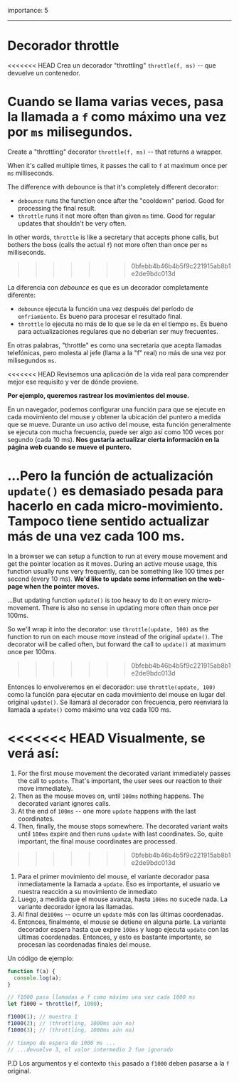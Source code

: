 importance: 5

---

# Decorador throttle

<<<<<<< HEAD
Crea un decorador "throttling" `throttle(f, ms)` -- que devuelve un contenedor.

Cuando se llama varias veces, pasa la llamada a `f` como máximo una vez por `ms` milisegundos.
=======
Create a "throttling" decorator `throttle(f, ms)` -- that returns a wrapper.

When it's called multiple times, it passes the call to `f` at maximum once per `ms` milliseconds.

The difference with debounce is that it's completely different decorator:
- `debounce` runs the function once after the "cooldown" period. Good for processing the final result.
- `throttle` runs it not more often than given `ms` time. Good for regular updates that shouldn't be very often.

In other words, `throttle` is like a secretary that accepts phone calls, but bothers the boss (calls the actual `f`) not more often than once per `ms` milliseconds.
>>>>>>> 0bfebb4b46b4b5f9c221915ab8b1e2de9bdc013d

La diferencia con *debounce* es que es un decorador completamente diferente:
- `debounce` ejecuta la función una vez después del período de `enfriamiento`. Es bueno para procesar el resultado final.
- `throttle` lo ejecuta no más de lo que se le da en el tiempo `ms`. Es bueno para actualizaciones regulares que no deberían ser muy frecuentes.

En otras palabras, "throttle" es como una secretaria que acepta llamadas telefónicas, pero molesta al jefe (llama a la "f" real) no más de una vez por milisegundos `ms`.

<<<<<<< HEAD
Revisemos una aplicación de la vida real para comprender mejor ese requisito y ver de dónde proviene.

**Por ejemplo, queremos rastrear los movimientos del mouse.**

En un navegador, podemos configurar una función para que se ejecute en cada movimiento del mouse y obtener la ubicación del puntero a medida que se mueve. Durante un uso activo del mouse, esta función generalmente se ejecuta con mucha frecuencia, puede ser algo así como 100 veces por segundo (cada 10 ms).
**Nos gustaría actualizar cierta información en la página web cuando se mueve el puntero.**

...Pero la función de actualización `update()` es demasiado pesada para hacerlo en cada micro-movimiento. Tampoco tiene sentido actualizar más de una vez cada 100 ms.
=======
In a browser we can setup a function to run at every mouse movement and get the pointer location as it moves. During an active mouse usage, this function usually runs very frequently, can be something like 100 times per second (every 10 ms).
**We'd like to update some information on the web-page when the pointer moves.**

...But updating function `update()` is too heavy to do it on every micro-movement. There is also no sense in updating more often than once per 100ms.

So we'll wrap it into the decorator: use `throttle(update, 100)` as the function to run on each mouse move instead of the original `update()`. The decorator will be called often, but forward the call to `update()` at maximum once per 100ms.
>>>>>>> 0bfebb4b46b4b5f9c221915ab8b1e2de9bdc013d

Entonces lo envolveremos en el decorador: use `throttle(update, 100)` como la función para ejecutar en cada movimiento del mouse en lugar del original `update()`. Se llamará al decorador con frecuencia, pero reenviará la llamada a `update()` como máximo una vez cada 100 ms.

<<<<<<< HEAD
Visualmente, se verá así:
=======
1. For the first mouse movement the decorated variant immediately passes the call to `update`. That's important, the user sees our reaction to their move immediately.
2. Then as the mouse moves on, until `100ms` nothing happens. The decorated variant ignores calls.
3. At the end of `100ms` -- one more `update` happens with the last coordinates.
4. Then, finally, the mouse stops somewhere. The decorated variant waits until `100ms` expire and then runs `update` with last coordinates. So, quite important, the final mouse coordinates are processed.
>>>>>>> 0bfebb4b46b4b5f9c221915ab8b1e2de9bdc013d

1. Para el primer movimiento del mouse, el variante decorador pasa inmediatamente la llamada a `update`. Eso es importante, el usuario ve nuestra reacción a su movimiento de inmediato
2. Luego, a medida que el mouse avanza, hasta `100ms` no sucede nada. La variante decorador ignora las llamadas.
3. Al final de`100ms` -- ocurre un `update` más con las últimas coordenadas.
4. Entonces, finalmente, el mouse se detiene en alguna parte. La variante decorador espera hasta que expire `100ms` y luego ejecuta `update` con las últimas coordenadas. Entonces, y esto es bastante importante, se procesan las coordenadas finales del mouse.

Un código de ejemplo:

```js
function f(a) {
  console.log(a);
}

// f1000 pasa llamadas a f como máximo una vez cada 1000 ms
let f1000 = throttle(f, 1000);

f1000(1); // muestra 1
f1000(2); // (throttling, 1000ms aún no)
f1000(3); // (throttling, 1000ms aún no)

// tiempo de espera de 1000 ms ...
// ...devuelve 3, el valor intermedio 2 fue ignorado
```

P.D Los argumentos y el contexto `this` pasado a `f1000` deben pasarse a la `f` original.
